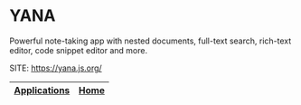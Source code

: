 # YANA

 Powerful note-taking app with nested documents, full-text search,  rich-text editor, code snippet editor and more.

 SITE: https://yana.js.org/

 | [Applications](https://portable-linux-apps.github.io/apps.html) | [Home](https://portable-linux-apps.github.io)
 | --- | --- |
